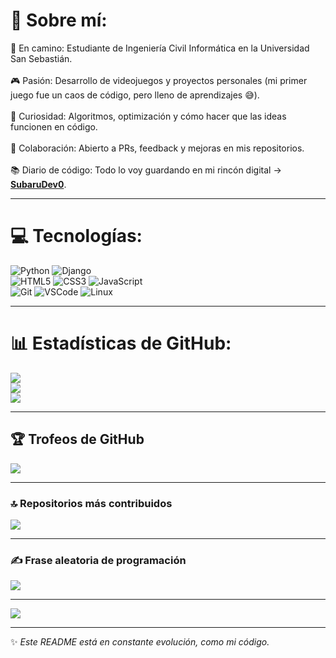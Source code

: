 # 💫 Sobre mí:
🚀 En camino: Estudiante de Ingeniería Civil Informática en la Universidad San Sebastián.<br>  
🎮 Pasión: Desarrollo de videojuegos y proyectos personales (mi primer juego fue un caos de código, pero lleno de aprendizajes 😅).<br>  
🧩 Curiosidad: Algoritmos, optimización y cómo hacer que las ideas funcionen en código.<br>  
🤝 Colaboración: Abierto a PRs, feedback y mejoras en mis repositorios.<br>  
📚 Diario de código: Todo lo voy guardando en mi rincón digital → [**SubaruDev0**](https://github.com/SubaruDev0).<br>  

---

# 💻 Tecnologías:
![Python](https://img.shields.io/badge/python-3776AB.svg?style=for-the-badge&logo=python&logoColor=white) 
![Django](https://img.shields.io/badge/django-%23092E20.svg?style=for-the-badge&logo=django&logoColor=white)  
![HTML5](https://img.shields.io/badge/html5-%23E34F26.svg?style=for-the-badge&logo=html5&logoColor=white) 
![CSS3](https://img.shields.io/badge/css3-%231572B6.svg?style=for-the-badge&logo=css3&logoColor=white) 
![JavaScript](https://img.shields.io/badge/javascript-%23323330.svg?style=for-the-badge&logo=javascript&logoColor=%23F7DF1E)  
![Git](https://img.shields.io/badge/git-F05033.svg?style=for-the-badge&logo=git&logoColor=white) 
![VSCode](https://img.shields.io/badge/vscode-007ACC.svg?style=for-the-badge&logo=visual-studio-code&logoColor=white) 
![Linux](https://img.shields.io/badge/Linux-FCC624?style=for-the-badge&logo=linux&logoColor=black)

---

# 📊 Estadísticas de GitHub:
![](https://github-readme-stats.vercel.app/api?username=SubaruDev0&theme=dark&hide_border=false&include_all_commits=false&count_private=false)<br/>
![](https://github-readme-streak-stats.herokuapp.com/?user=SubaruDev0&theme=dark&hide_border=false)<br/>
![](https://github-readme-stats.vercel.app/api/top-langs/?username=SubaruDev0&theme=dark&hide_border=false&include_all_commits=false&count_private=false&layout=compact)

---

## 🏆 Trofeos de GitHub
![](https://github-profile-trophy.vercel.app/?username=SubaruDev0&theme=onedark&no-frame=true&no-bg=false&margin-w=4)

---

### 🔝 Repositorios más contribuidos
![](https://github-contributor-stats.vercel.app/api?username=SubaruDev0&limit=5&theme=tokyonight&combine_all_yearly_contributions=true)

---

### ✍️ Frase aleatoria de programación
![](https://quotes-github-readme.vercel.app/api?type=horizontal&theme=radical)

---

[![](https://visitcount.itsvg.in/api?id=SubaruDev0&icon=2&color=4)](https://visitcount.itsvg.in)

------

✨ *Este README está en constante evolución, como mi código.*  
